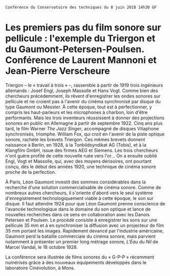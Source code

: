 
    Conférence du Conservatoire des techniques du 8 juin 2018 14h30 GF

# Les premiers pas du film sonore sur pellicule : l'exemple du Triergon et du Gaumont-Petersen-Poulsen. Conférence de Laurent Mannoni et Jean-Pierre Verscheure

Triergon&nbsp;–&nbsp;le «&nbsp;travail à trois&nbsp;»&nbsp;–, rassemble à partir de 1919 trois ingénieurs allemands&nbsp;: Josef Engl, Joseph Massolle et Hans Vogt. Comme bien des chercheurs précédemment, ils rêvent d'enregistrer les ondes sonores sur pellicule et ne croient pas à l'avenir du cinéma synchronisé par disque du type Gaumont ou Messter. À cette époque, tout est à perfectionner, y compris les haut-parleurs et les microphones à charbon, loin d'être performants. Mais les trois inventeurs réussissent à donner des projections sonores en public en Allemagne à partir de septembre 1922. Cinq ans plus tard, le film Warner _The Jazz Singer_, accompagné de disques Vitaphone synchronisés, triomphe. William Fox, qui croit en l'avenir de la piste optique sonore, rachète les brevets Triergon. Ces mêmes brevets donnent naissance à Berlin, en 1928, à la Tonbildsyndikat AG (Tobis), et à la Klangfilm GmbH, issue des firmes AEG et Siemens. Les trois chercheurs n'ont guère profité de cette nouvelle ruée vers l'or... On a ensuite oublié Engl, Vogt et Massolle, qui, avec des moyens dérisoires, ont pourtant conçu, dès le début des années 1920, une technique de cinéma sonore proche de la perfection.

À Paris, Léon Gaumont investit des sommes considérables dans la recherche d'une solution commercialisable de cinéma sonore. Comme de nombreux autres chercheurs, il s'oriente d'abord vers le seul système d'enregistrement technologiquement viable à cette époque, le son sur disque. Il faut attendre 1924 pour que Léon Gaumont prenne conscience de l'avancée technologique dans le domaine du son optique et lance de nouvelles recherches dans ce sens en collaboration avec les Danois Petersen et Poulsen. Le procédé consiste à enregistrer les sons sur une pellicule 35 mm et à en synchroniser la diffusion avec un projecteur de film 35 mm portant les images. Rapidement devancé par l'industrie américaine, Gaumont perd la bataille commerciale du cinéma sonore, mais parvient notamment à présenter un premier long métrage sonore, _L'Eau du Nil_ de Marcel Vandal, le 18 octobre 1928.

La conférence sera illustrée de films sonores du «&nbsp;G-P-P&nbsp;» récemment numérisés grâce à des nouveaux équipements développés dans le laboratoire Cinévolution, à Mons.